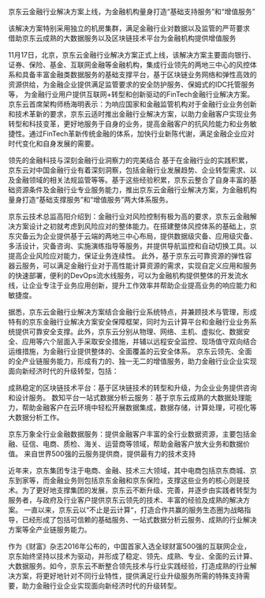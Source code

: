 京东云金融行业解决方案上线，为金融机构量身打造“基础支持服务”和“增值服务”

该解决方案特别采用独立的机房集群，满足金融行业对数据以及监管的严苛要求
借助京东云成熟的大数据服务以及区块链技术平台为金融机构提供增值服务

11月17日，北京，京东云金融行业解决方案正式上线，该解决方案主要面向银行、证券、保险、基金、互联网金融等金融机构，集成行业领先的两地三中心的风控体系和具备丰富金融类数据服务的基础支撑平台，基于区块链业务网络和弹性高效的资源供给，为金融企业提供满足监管要求的安全防护服务、保姆式的IDC托管服务等， 为金融行业用户提供互联网+转型和创新驱动的FinTech金融行业解决方案。
京东云首席架构师杨海明表示：为响应国家和金融监管机构对于金融行业业务创新和技术革新的要求，京东云适时推出金融行业解决方案，以助力金融客户实现业务转型和科技变革，更好地服务于自身的业务，提高金融客户的抗风险能力和业务敏捷性。通过FinTech革新传统金融的体系，加快行业新陈代谢，满足金融企业应对时代变化和自身发展的需要。

领先的金融科技与深刻金融行业洞察力的完美结合
基于在金融行业的实践积累，京东云对中国金融行业有着深刻洞察，包括金融行业发展趋势、企业转型需求、以及金融领域的相关法规监管等等。基于这些经验积累，京东云整合了自身丰富的基础资源条件及金融行业专业服务能力，推出京东云金融行业解决方案，为金融机构量身打造“基础支撑服务”和“增值服务”两大体系服务。

京东云技术总监高阳介绍到：金融行业对风险控制有极为高的要求，京东云金融解决方案设计之初就考虑到风险应对的整体能力。在搭建整体风控体系的基础上，京东灾备云为企业提供基于云端的两地三中心布局，提供数据级灾备、应用级灾备、多活设计，灾备咨询、实施演练指导等服务，并提供导航监控和自动切换工具。以提高企业风险应对能力，保证业务连续性。
此外，基于京东云可靠资源的弹性容器云服务，可以满足金融行业对于高性能计算资源的需求，实现自定义应用和服务的快速部署，便利的DevOps流水线服务，可以为金融机构提供整体的开发流水线，让企业专注于业务应用创新，提升工作效率并帮助企业提高业务的响应能力和敏捷度。

据悉，京东云金融行业解决方案结合金融行业系统特点，并兼顾技术与管理，形成特有的京东金融行业解决方案安全保障框架，同时为云计算平台和金融行业业务系统提供可靠安全支撑。此外，京东云分别从物理、网络、主机、虚拟化、数据安全、应用等六个层面入手采取安全措施，并辅以远程安全监控、现场值守双向结合运维措施，为金融行业提供整体的、全面覆盖的云安全体系。
京东云领先、全面的全产业链服务能力，形成有力的、独一无二的增值服务，助力金融行业企业实现面向新经济时代的升级转型，包括：

成熟稳定的区块链技术平台：基于区块链技术的转型和升级，为企业业务提供咨询和设计服务。
数知平台一站式数据分析云服务：基于京东云成熟的大数据处理能力，帮助金融客户在云环境中轻松开展数据集成，数据存储，计算处理，可视化等大数据分析工作。

京东万象全行业金融数据服务：提供金融客户丰富的全行业数据资源，主要包括金融、征信、电商、质检、海关、运营商等领域，帮助金融客户放大业务和数据价值。
来自世界500强的云服务提供商，提供最有力的技术支持

近年来，京东集团专注于电商、金融、技术三大领域，其中电商包括京东商城、京东到家等，而金融业务则包括京东金融和京东保险，支撑这些业务的核心则是技术。为了更好地支撑集团的发展，京东云不断升级、完善，并逐步由实践者转型为服务者，与政府及行业客户提供京东云领先的技术、丰富的经验及成熟的解决方案。
一直以来，京东云以“不止是云计算“，打造合作共赢的服务生态圈为战略指导，已经形成了包括可信赖的基础服务、一站式数据分析云服务、成熟的行业解决方案等全产业链服务能力。

作为《财富》杂志2016年公布的，中国首家入选全球财富500强的互联网企业，京东始终坚持以技术为驱动，并形成了稳定、领先、成熟、专业、全面的云计算、大数据服务。如今，京东云不断整合领先技术与行业实践经验，打造成熟的行业解决方案，将更好地针对不同行业特性，提供满足行业升级服务所需的特殊支持需要，助力金融行业企业实现面向新经济时代的升级转型。